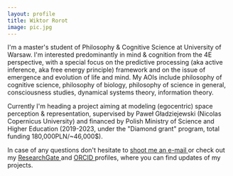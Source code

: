 ```yaml
---
layout: profile
title: Wiktor Rorot
image: pic.jpg
---
```


<!-- # Wiktor Rorot -->
<!--
I am an aspiring philosopher, currently studying at the University of Warsaw. This website collects some info [about me](./about) and the [projects](./projects) I'm working on.

I also have a blog here, but I don't suspect I will be using it often. -->

I'm a master's student of Philosophy & Cognitive Science at University of Warsaw. I'm interested predominantly in mind & cognition from the 4E perspective, with a special focus on the predictive processing (aka active inference, aka free energy principle) framework and on the issue of emergence and evolution of life and mind. My AOIs include philosophy of cognitive science, philosophy of biology, philosophy of science in general, consciousness studies, dynamical systems theory, information theory.

Currently I'm heading a project aiming at modeling (egocentric) space perception & representation, supervised by Paweł Gładziejewski (Nicolas Copernicus University) and financed by Polish Ministry of Science and Higher Education (2019-2023, under the "Diamond grant" program, total funding 180,000PLN/~46,000$).

In case of any questions don't hesitate to [shoot me an e-mail <i class="fa fa-envelope"></i>](mailto:wiktor.rorot@student.uw.edu.pl) or check out my <a href="https://www.researchgate.net/profile/Wiktor_Rorot" target="_blank">ResearchGate <i class="ai ai-researchgate"></i></a> and <a href="https://orcid.org/0000-0003-1867-1091" target="orcid.widget" rel="me noopener noreferrer" style="vertical-align:top;">ORCID <i class="ai ai-orcid "></i></a> profiles, where you can find updates of my projects.
